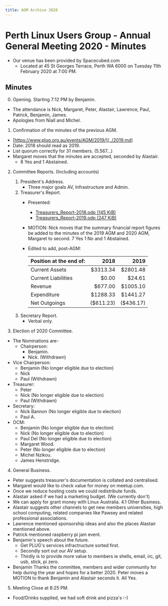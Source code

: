 ```yaml
---
title: AGM Archive 2020
---
```


# Perth Linux Users Group - Annual General Meeting 2020 - Minutes

* Our venue has been provided by Spacecubed.com
  * Located at 45 St Georges Terrace, Perth WA 6000 on Tuesday 11th February 2020 at 7:00 PM.

## Minutes

0. Opening. Starting 7:12 PM by Benjamin.
  * The attendance is Nick, Margaret, Peter, Alastair, Lawrence, Paul, Patrick, Benjamin, James.
  * Apologies from Niall and Michel.

1. Confirmation of the minutes of the previous AGM.
  - [https://www.plug.org.au/events/AGM/2019/](../2019.md)
  - Date: 2018 should read as 2019.
  - List quorum correctly for 31 members. (5.567...)
  - Margaret moves that the minutes are accepted, seconded by Alastair.
    - 8 Yes and 1 Abstained.

2. Committee Reports. (Including accounts)
   1. President's Address.
      * Three major goals AV, Infrastructure and Admin.
   2. Treasurer's Report.
      * Presented:
         * [Treasurers_Report-2018.odp (145 KiB)](Treasurers_Report-2018.odp)
         * [Treasurers_Report-2019.odp (247 KiB)](Treasurers_Report-2019.odp)
      * MOTION: Nick moves that the summary financial report figures be added to the minutes of the 2019 AGM and 2020 AGM, Margaret to second. 7 Yes 1 No and 1 Abstained.
      * Edited to add, post-AGM:

        |Position at the end of:|2018		|2019|
        |-----------------------|--------------:|---:|
        |Current Assets		|$3313.34	|$2801.48|
        |Current Liabilities	|$0.00		|$24.61|
        |Revenue 		|$677.00	|$1005.10|
        |Expenditure		|$1288.33	|$1441.27|
        |Net Outgoings		|($611.23)	|($436.17)|
   3. Secretary Report.
      * Verbal only.

3. Election of 2020 Committee.

  * The Nominations are-
    * Chairperson:
      * Benjamin.
      * Nick. (Withdrawn)
  * Vice Chairperson:
    * Benjamin (No longer eligible due to election)
    * Nick
    * Paul (Withdrawn)
  * Treasurer:
    * Peter
    * Nick (No longer eligible due to election)
    * Paul (Withdrawn)
  * Secretary:
    * Nick Bannon (No longer eligible due to election)
    * Paul A.
  * OCM:
    * Benjamin (No longer eligible due to election)
    * Nick (No longer eligible due to election)
    * Paul Del (No longer eligible due to election)
    * Margaret Wood.
    * Peter (No longer eligible due to election)
    * Michel Nzikou.
    * James Henstridge.

4. General Business.
  * Peter suggests treasurer's documentation is collated and centralised.
  * Margaret would like to check value for money on meetup.com.
  * Once we reduce hosting costs we could redistribute funds.
  * Alastair asked if we had a marketing budget. (We currently don't)
  * We can apply for grant money with Linux Australia.
4.1 Other Business.
  * Alastair suggests other channels to get new members universities, high school computing, related companies like Pawsey and related professional associations.
  * Lawrence mentioned sponsorship ideas and also the places Alastair mentioned above.
  * Patrick mentioned raspberry pi jam event.
  * Benjamin's speech about the future.
      * Get PLUG's services infractructure sorted first.
      * Secondly sort out our AV setup.
      * Thirdly is to provide more value to members ie shells, email, irc, git, usb, stick, pi zero.
* Benjamin Thanks the committee, members and wider community for help during the year and hopes for a better 2020. Peter moves a MOTION to thank Benjamin and Alastair seconds it. All Yes.

5. Meeting Close at 8:25 PM.
 * Food/Drinks supplied, we had soft drink and pizza's :-)

